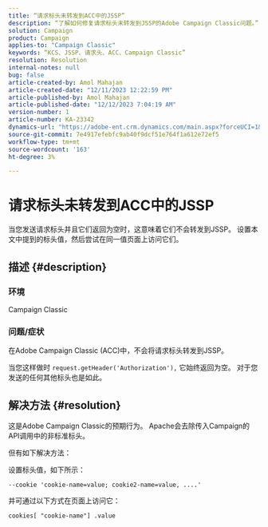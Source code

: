 ```yaml
---
title: “请求标头未转发到ACC中的JSSP”
description: “了解如何修复请求标头未转发到JSSP的Adobe Campaign Classic问题。”
solution: Campaign
product: Campaign
applies-to: "Campaign Classic"
keywords: “KCS、JSSP、请求头、ACC、Campaign Classic”
resolution: Resolution
internal-notes: null
bug: false
article-created-by: Amol Mahajan
article-created-date: "12/11/2023 12:22:59 PM"
article-published-by: Amol Mahajan
article-published-date: "12/12/2023 7:04:19 AM"
version-number: 1
article-number: KA-23342
dynamics-url: "https://adobe-ent.crm.dynamics.com/main.aspx?forceUCI=1&pagetype=entityrecord&etn=knowledgearticle&id=f538ddff-1f98-ee11-be37-6045bd006239"
source-git-commit: 7e4917efebfc9ab40f9dcf51e764f1a612e72ef5
workflow-type: tm+mt
source-wordcount: '163'
ht-degree: 3%

---
```


# 请求标头未转发到ACC中的JSSP


当您发送请求标头并且它们返回为空时，这意味着它们不会转发到JSSP。 设置本文中提到的标头值，然后尝试在同一值页面上访问它们。

## 描述 {#description}


### 环境

Campaign Classic



### 问题/症状

在Adobe Campaign Classic (ACC)中，不会将请求标头转发到JSSP。

当您这样做时 `request.getHeader('Authorization'),` 它始终返回为空。 对于您发送的任何其他标头也是如此。


## 解决方法 {#resolution}


这是Adobe Campaign Classic的预期行为。 Apache会去除传入Campaign的API调用中的非标准标头。

但有如下解决方法：

设置标头值，如下所示：

`--cookie 'cookie-name=value; cookie2-name=value, ....'`

并可通过以下方式在页面上访问它：

`cookies[ "cookie-name"] .value`
